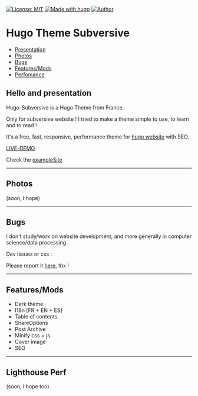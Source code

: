 [![License: MIT](https://img.shields.io/badge/License-MIT-yellow.svg)](https://github.com/subversive-eu/hugo-subversive/blob/main/LICENSE)
[![Made with hugo](https://img.shields.io/badge/Made%20with-hugo-%23ff69b4)](https://gohugo.io/)
[![Author](https://img.shields.io/badge/Author-@Subversive-blue)](www.subversive.eu)

# Hugo Theme Subversive 

- [Presentation](https://github.com/subversive-eu/hugo-subversive#hello-and-presentation)
- [Photos](https://github.com/subversive-eu/hugo-subversive#photos)
- [Bugs](https://github.com/subversive-eu/hugo-subversive#bugs)
- [Features/Mods](https://github.com/subversive-eu/hugo-subversive#featuresmods)
- [Perfomance](https://github.com/subversive-eu/hugo-subversive#lighthouse-perfomance)

## Hello and presentation

Hugo-Subversive is a Hugo Theme from France.

Only for subversive website !
I tried to make a theme simple to use, to learn and to read !

It's a free, fast, responsive, performance theme for [hugo website](https://gohugo.io/) with SEO.

[LIVE-DEMO](https://subversive-eu.github.io/hugo-subversive/)

Check the [exampleSite](https://github.com/subversive-eu/hugo-subversive/tree/exampleSite)

--- 

## Photos

(soon, I hope)

---

## Bugs

I don't study/work on website development, and more generally in computer science/data processing.

Dev issues or css :

Please report it [here](https://github.com/subversive-eu/hugo-subversive/issues), thx !

---

## Features/Mods

* Dark thème
* I18n [FR + EN + ES]
* Table of contents
* ShareOptions
* Post Archive
* Minify css + js
* Cover image
* SEO

---

## Lighthouse Perf

(soon, I hope too)

